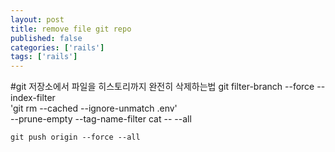 ```yaml
---
layout: post
title: remove file git repo
published: false
categories: ['rails']
tags: ['rails']
---
```

#git 저장소에서 파일을 히스토리까지 완전히 삭제하는법
	git filter-branch --force --index-filter \
	'git rm --cached --ignore-unmatch .env' \
	--prune-empty --tag-name-filter cat -- --all

	git push origin --force --all